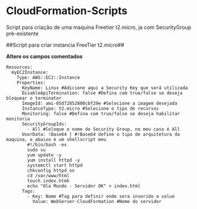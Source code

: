 # CloudFormation-Scripts
 Script para criação de uma maquina Freetier t2.micro, ja com SecurityGroup pré-existente

##Script para criar instancia FreeTier t2.micro##

**Altere os campos comentados**

~~~
Resources:
  myEC2Instance:
    Type: AWS::EC2::Instance
    Properties:
      KeyName: Linux #Adicione aqui a Security Key que será utilizada
      DisableApiTermination: false #Defina com true/false se deseja bloquear o terminator
      ImageId: ami-05d72852800cbf29e #Selecione a imagem desejada
      InstanceType: t2.micro #Selecione o tipo de recursos
      Monitoring: false #Defina com true/false se deseja habilitar monitoria
      SecurityGroupIds: 
        - All #Coloque o nome do Security Group, no meu caso é All
      UserData: !Base64 | #!Base64 define o tipo de arquitetura da maquina, e abaixo é um shellscript meu
        #!/bin/bash -ex
        sudo su 
        yum update -y 
        yum install httpd -y 
        systemctl start httpd
        chkconfig httpd on
        cd /var/www/html
        touch index.htmk
        echo "Ola Mundo - Servidor OK" > index.html
      Tags:
        - Key: Name #Tag para definir onde sera inserido a value
          Value: WebServer-CloudFormation #Nome do servidor
        
~~~